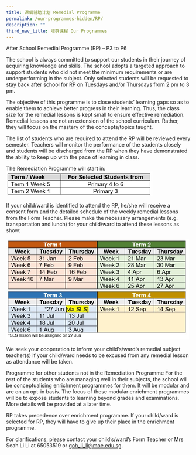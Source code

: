 ```yaml
---
title: 课后辅助计划 Remedial Programme
permalink: /our-programmes-hidden/RP/
description: ""
third_nav_title: 培群课程 Our Programmes
---
```


After School Remedial Programme (RP) – P3 to P6 

The school is always committed to support our students in their journey of acquiring knowledge and skills. The school adopts a targeted approach to support students who did not meet the minimum requirements or are underperforming in the subject. Only selected students will be requested to stay back after school for RP on Tuesdays and/or Thursdays from 2 pm to 3 pm.

The objective of this programme is to close students’ learning gaps so as to enable them to achieve better progress in their learning. Thus, the class size for the remedial lessons is kept small to ensure effective remediation. Remedial lessons are not an extension of the school curriculum. Rather, they will focus on the mastery of the concepts/topics taught.

The list of students who are required to attend the RP will be reviewed every semester. Teachers will monitor the performance of the students closely and students will be discharged from the RP when they have demonstrated the ability to keep up with the pace of learning in class.  

The Remediation Programme will start in: 
<img src="/images/Our%20Programmes/RP1.jpg" alt="RP1" style="width:400px;height:100;">

If your child/ward is identified to attend the RP, he/she will receive a consent form and the detailed schedule of the weekly remedial lessons from the Form Teacher.  Please make the necessary arrangements (e.g. transportation and lunch) for your child/ward to attend these lessons as show:

<img src="/images/Our%20Programmes/RP2.jpg" alt="RP2" style="width:500px;height:300;">

We seek your cooperation to inform your child’s/ward’s remedial subject teacher(s) if your child/ward needs to be excused from any remedial lesson as attendance will be taken.

Programme for other students not in the Remediation Programme
For the rest of the students who are managing well in their subjects, the school will be conceptualising enrichment programmes for them. It will be modular and are on an opt-in basis. The focus of these modular enrichment programmes will be to expose students to learning beyond grades and examinations. More details will be provided at a later time.

RP takes precedence over enrichment programme. If your child/ward is selected for RP, they will have to give up their place in the enrichment programme.

For clarifications, please contact your child’s/ward’s Form Teacher or Mrs Seah Li Li at 65053519 or [goh_li_li@moe.edu.sg](goh_li_li@moe.edu.sg).
